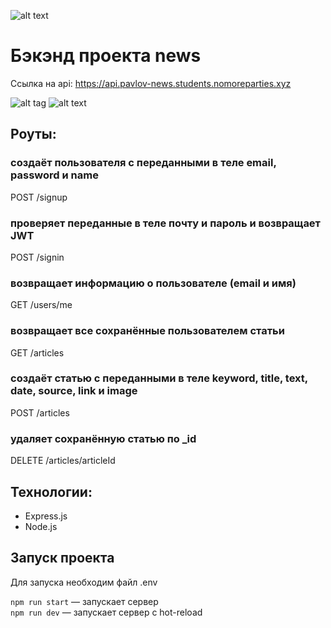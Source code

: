 

![alt text](news-explorer-api/top.png "Описание будет тут")
# Бэкэнд проекта news

Ссылка на api: https://api.pavlov-news.students.nomoreparties.xyz

![alt tag](https://disk.yandex.ru/client/disk?idApp=client&dialog=slider&idDialog=%2Fdisk%2F%D0%93%D0%BE%D1%80%D1%8B.jpg "Описание будет тут")
![alt text](https://disk.yandex.ru/client/disk?idApp=client&dialog=slider&idDialog=%2Fdisk%2F%D0%93%D0%BE%D1%80%D1%8B.jpg )

## Роуты: 
### создаёт пользователя с переданными в теле email, password и name
POST /signup

### проверяет переданные в теле почту и пароль и возвращает JWT
POST /signin 

### возвращает информацию о пользователе (email и имя)
GET /users/me

### возвращает все сохранённые пользователем статьи
GET /articles

### создаёт статью с переданными в теле keyword, title, text, date, source, link и image
POST /articles

### удаляет сохранённую статью  по _id
DELETE /articles/articleId 

## Технологии:
* Express.js
* Node.js

## Запуск проекта
Для запуска необходим файл .env

`npm run start` — запускает сервер   
`npm run dev` — запускает сервер с hot-reload


